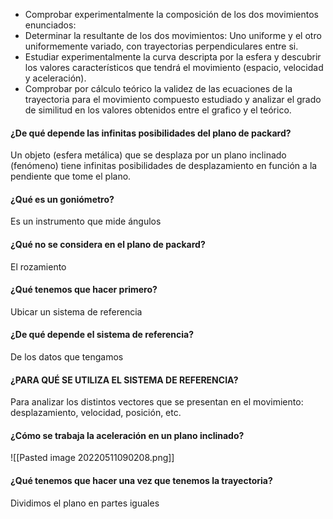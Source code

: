 + Comprobar experimentalmente la composición de los dos movimientos enunciados:
+ Determinar la resultante de los dos movimientos: Uno uniforme y el otro uniformemente variado, con trayectorias perpendiculares entre si.
+ Estudiar experimentalmente la curva descripta por la esfera y descubrir los valores característicos que tendrá el movimiento (espacio, velocidad y aceleración).
+ Comprobar por cálculo teórico la validez de las ecuaciones de la trayectoria para el movimiento compuesto estudiado y analizar el grado de similitud en los valores obtenidos entre el grafico y el teórico.



#### ¿De qué depende las infinitas posibilidades del plano de packard?
Un objeto (esfera metálica) que se desplaza por un plano inclinado (fenómeno) tiene infinitas posibilidades de desplazamiento en función a la pendiente que tome el plano.



#### ¿Qué es un goniómetro?
Es un instrumento que mide ángulos 




#### ¿Qué no se considera en el plano de packard?
El rozamiento



#### ¿Qué tenemos que hacer primero?
Ubicar un sistema de referencia



#### ¿De qué depende el sistema de referencia?
De los datos que tengamos



#### ¿PARA QUÉ SE UTILIZA EL SISTEMA DE REFERENCIA?
Para analizar los distintos vectores que se presentan en el movimiento: desplazamiento, velocidad, posición, etc.



#### ¿Cómo se trabaja la aceleración en un plano inclinado?
![[Pasted image 20220511090208.png]]



#### ¿Qué tenemos que hacer una vez que tenemos la trayectoria?
Dividimos el plano en partes iguales 